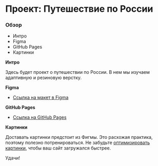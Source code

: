 # Проект: Путешествие по России

### Обзор
* Интро
* Figma
* GitHub Pages
* Картинки

**Интро**

Здесь будет проект о путешествии по России.
В нем мы изучаем адаптивную и резиновую верстку.

**Figma**

* [Ссылка на макет в Figma](https://www.figma.com/file/5S2WSbEFL6awjVWJ0NWL8Q/Sprint-3_-Russia-_-desktop-mobile?node-id=28503%3A0)

**GitHub Pages**

* [Ссылка на GitHub Pages](https://dbulyk.github.io/russian-travel/index.html)

**Картинки**

Доставать картинки предстоит из Фигмы. Это расхожая практика, поэтому полезно потренироваться.
Не забудьте [оптимизировать картинки](https://tinypng.com/), чтобы ваш сайт загружался быстрее.

Удачи!
